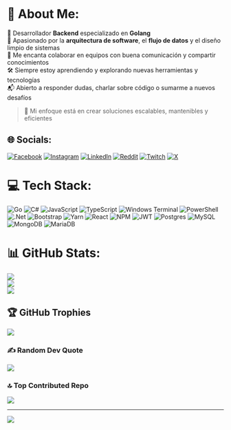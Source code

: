 # 💫 About Me:

🚀 Desarrollador **Backend** especializado en **Golang**  
💬 Apasionado por la **arquitectura de software**, el **flujo de datos** y el diseño limpio de sistemas  
🤝 Me encanta colaborar en equipos con buena comunicación y compartir conocimientos  
🛠 Siempre estoy aprendiendo y explorando nuevas herramientas y tecnologías  
📬 Abierto a responder dudas, charlar sobre código o sumarme a nuevos desafíos

> 🎯 Mi enfoque está en crear soluciones escalables, mantenibles y eficientes


## 🌐 Socials:
[![Facebook](https://img.shields.io/badge/Facebook-%231877F2.svg?logo=Facebook&logoColor=white)](https://facebook.com/lautaromdelgado) [![Instagram](https://img.shields.io/badge/Instagram-%23E4405F.svg?logo=Instagram&logoColor=white)](https://instagram.com/lautaromdelgado) [![LinkedIn](https://img.shields.io/badge/LinkedIn-%230077B5.svg?logo=linkedin&logoColor=white)](https://linkedin.com/in/lautaromdelgado) [![Reddit](https://img.shields.io/badge/Reddit-%23FF4500.svg?logo=Reddit&logoColor=white)](https://reddit.com/user/lautaromdelgado) [![Twitch](https://img.shields.io/badge/Twitch-%239146FF.svg?logo=Twitch&logoColor=white)](https://twitch.tv/lautaromdelgado) [![X](https://img.shields.io/badge/X-black.svg?logo=X&logoColor=white)](https://x.com/lautaromdelgado) 

# 💻 Tech Stack:
![Go](https://img.shields.io/badge/go-%2300ADD8.svg?style=for-the-badge&logo=go&logoColor=white) ![C#](https://img.shields.io/badge/c%23-%23239120.svg?style=for-the-badge&logo=csharp&logoColor=white) ![JavaScript](https://img.shields.io/badge/javascript-%23323330.svg?style=for-the-badge&logo=javascript&logoColor=%23F7DF1E) ![TypeScript](https://img.shields.io/badge/typescript-%23007ACC.svg?style=for-the-badge&logo=typescript&logoColor=white) ![Windows Terminal](https://img.shields.io/badge/Windows%20Terminal-%234D4D4D.svg?style=for-the-badge&logo=windows-terminal&logoColor=white) ![PowerShell](https://img.shields.io/badge/PowerShell-%235391FE.svg?style=for-the-badge&logo=powershell&logoColor=white) ![.Net](https://img.shields.io/badge/.NET-5C2D91?style=for-the-badge&logo=.net&logoColor=white) ![Bootstrap](https://img.shields.io/badge/bootstrap-%238511FA.svg?style=for-the-badge&logo=bootstrap&logoColor=white) ![Yarn](https://img.shields.io/badge/yarn-%232C8EBB.svg?style=for-the-badge&logo=yarn&logoColor=white) ![React](https://img.shields.io/badge/react-%2320232a.svg?style=for-the-badge&logo=react&logoColor=%2361DAFB) ![NPM](https://img.shields.io/badge/NPM-%23CB3837.svg?style=for-the-badge&logo=npm&logoColor=white) ![JWT](https://img.shields.io/badge/JWT-black?style=for-the-badge&logo=JSON%20web%20tokens) ![Postgres](https://img.shields.io/badge/postgres-%23316192.svg?style=for-the-badge&logo=postgresql&logoColor=white) ![MySQL](https://img.shields.io/badge/mysql-4479A1.svg?style=for-the-badge&logo=mysql&logoColor=white) ![MongoDB](https://img.shields.io/badge/MongoDB-%234ea94b.svg?style=for-the-badge&logo=mongodb&logoColor=white) ![MariaDB](https://img.shields.io/badge/MariaDB-003545?style=for-the-badge&logo=mariadb&logoColor=white)
# 📊 GitHub Stats:
![](https://github-readme-stats.vercel.app/api?username=lautaromdelgado&theme=github_dark_dimmed&hide_border=false&include_all_commits=true&count_private=true)<br/>
![](https://nirzak-streak-stats.vercel.app/?user=lautaromdelgado&theme=github_dark_dimmed&hide_border=false)<br/>
![](https://github-readme-stats.vercel.app/api/top-langs/?username=lautaromdelgado&theme=github_dark_dimmed&hide_border=false&include_all_commits=true&count_private=true&layout=compact)

## 🏆 GitHub Trophies
![](https://github-profile-trophy.vercel.app/?username=lautaromdelgado&theme=radical&no-frame=false&no-bg=true&margin-w=4)

### ✍️ Random Dev Quote
![](https://quotes-github-readme.vercel.app/api?type=horizontal&theme=radical)

### 🔝 Top Contributed Repo
![](https://github-contributor-stats.vercel.app/api?username=lautaromdelgado&limit=5&theme=dark&combine_all_yearly_contributions=true)

---
[![](https://visitcount.itsvg.in/api?id=lautaromdelgado&icon=9&color=13)](https://visitcount.itsvg.in)

<!-- Proudly created with GPRM ( https://gprm.itsvg.in ) -->
